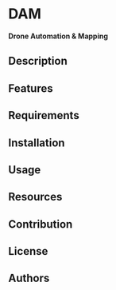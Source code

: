 # DAM

**Drone Automation & Mapping**

## Description

## Features

## Requirements

## Installation

## Usage

## Resources

## Contribution

## License

## Authors
